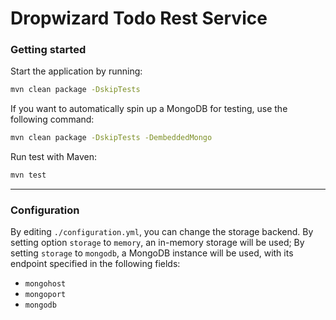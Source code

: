 # Dropwizard Todo Rest Service

### Getting started

Start the application by running:

```bash
mvn clean package -DskipTests
```

If you want to automatically spin up a MongoDB for testing, use the following command:

```bash
mvn clean package -DskipTests -DembeddedMongo
```

Run test with Maven:

```bash
mvn test
```
   
   
---


### Configuration

By editing `./configuration.yml`, you can change the storage backend. By setting option `storage` to `memory`, 
an in-memory storage will be used; By setting `storage` to `mongodb`, a MongoDB instance will be used, with its endpoint
specified in the following fields:
- `mongohost`
- `mongoport`
- `mongodb`